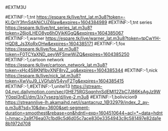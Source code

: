 #EXTM3U

#EXTINF:-1,tnt
https://espare.tk/live/tnt_lat.m3u8?token=-KLQriY3fmSdANiCUZ6Iaw&expires=1604384989
#EXTINF:-1,tnt series
https://espare.tk/live/tnt_series_lat.m3u8?token=26jolLHEO8yp6hOVjkKGgQ&expires=1604385067
#EXTINF:-1,warner
https://espare.tk/live/warner_lat.m3u8?token=tpCwYH-HQD8_Js3XoRxOHw&expires=1604385171
#EXTINF:-1,fox
https://espare.tk/live/fox_lat.m3u8?token=F0TCYaXND_peyWFSnwWiZQ&expires=1604385250
#EXTINF:-1,cartoon network
https://espare.tk/live/cartoon_network_lat.m3u8?token=xHc4S8KNflbvXNF8rvZ_ug&expires=1604385344
#EXTINF:-1,nick
https://espare.tk/live/nick_lat.m3u8?token=XwVuJ9_LVGfubV54vyF2Tg&expires=1604385415
#EXTINF:-1,#EXTINF:-1,unitel13
https://stream-04.nyc.dailymotion.com/sec(0HE75RGSqqnhnSdEMl12ZbC7J86KsAgJz9WY0qpI3nE)/dm/3/x7vsezg/d/live-2.m3u8
#EXTINF:-1,bolivicion9
https://streannlive-lh.akamaihd.net/i/santacruz_1@32979/index_2_av-p.m3u8?sd=10&dw=3600&set-segment-duration=smoothest&rebase=on&hdntl=exp=1604510644~acl=*~data=hdntl~hmac=2a9f76ea07c1bd9c5d6d05c7ace830e3354943c9c581497e82da1e8b1972d708
